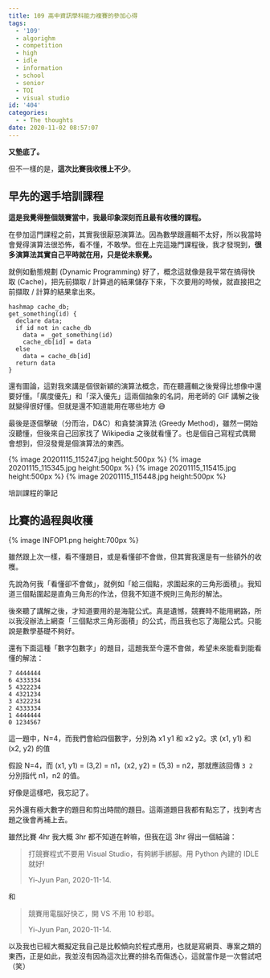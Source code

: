 ```yaml
---
title: 109 高中資訊學科能力複賽的參加心得
tags:
  - '109'
  - algorighm
  - competition
  - high
  - idle
  - information
  - school
  - senior
  - TOI
  - visual studio
id: '404'
categories:
  - - The thoughts
date: 2020-11-02 08:57:07
---
```


**又墊底了。**

但不一樣的是，**這次比賽我收穫上不少**。
<!-- more -->
## 早先的選手培訓課程

**這是我覺得整個競賽當中，我最印象深刻而且最有收穫的課程。**

在參加這門課程之前，其實我很厭惡演算法。因為數學跟邏輯不太好，所以我當時會覺得演算法很恐怖，看不懂，不敢學。但在上完這幾門課程後，我才發現到，**很多演算法其實自己平時就在用，只是從未察覺。**

就例如動態規劃 (Dynamic Programming) 好了，概念這就像是我平常在搞得快取 (Cache)，把先前擷取 / 計算過的結果儲存下來，下次要用的時候，就直接把之前擷取 / 計算的結果拿出來。

```plain
hashmap cache_db;
get_something(id) {
  declare data;
  if id not in cache_db
    data = _get_something(id)
    cache_db[id] = data
  else
    data = cache_db[id]
  return data
}
```

還有圖論，這對我來講是個很新穎的演算法概念，而在聽邏輯之後覺得比想像中還要好懂。「廣度優先」和「深入優先」這兩個抽象的名詞，用老師的 GIF 講解之後就變得很好懂。但就是還不知道能用在哪些地方 😅

最後是逐個擊破（分而治，D&C）和貪婪演算法 (Greedy Method)，雖然一開始沒聽懂，但後來自己回家找了 Wikipedia 之後就看懂了。也是個自己寫程式偶爾會想到，但沒發覺是個演算法的東西。

{% image 20201115_115247.jpg height:500px %}
{% image 20201115_115345.jpg height:500px %}
{% image 20201115_115415.jpg height:500px %}
{% image 20201115_115448.jpg height:500px %}

培訓課程的筆記

## 比賽的過程與收穫

{% image INFOP1.png height:700px %}

雖然跟上次一樣，看不懂題目，或是看懂卻不會做，但其實我還是有一些額外的收穫。

先說為何我「看懂卻不會做」，就例如「給三個點，求圍起來的三角形面積」。我知道三個點圍起是直角三角形的作法，但我不知道不規則三角形的解法。

後來聽了講解之後，才知道要用的是海龍公式。真是遺憾，競賽時不能用網路，所以我沒辦法上網查「三個點求三角形面積」的公式，而且我也忘了海龍公式。只能說是數學基礎不夠好。

還有下面這種「數字包數字」的題目，這題我至今還不會做，希望未來能看到能看懂的解法：

```plain
7 4444444  
6 4333334  
5 4322234  
4 4321234  
3 4322234  
2 4333334  
1 4444444  
0 1234567
```

這一題中，N=4，而我們會給四個數字，分別為 x1 y1 和 x2 y2。求 (x1, y1) 和 (x2, y2) 的值

假設 N=4，而 (x1, y1) = (3,2) = n1，(x2, y2) = (5,3) = n2，那就應該回傳 `3 2` 分別指代 n1，n2 的值。

好像是這樣吧，我忘記了。

另外還有極大數字的題目和剪出時間的題目。這兩道題目我都有點忘了，找到考古題之後會再補上去。

雖然比賽 4hr 我大概 3hr 都不知道在幹嘛，但我在這 3hr 得出一個結論：

> 打競賽程式不要用 Visual Studio，有夠綁手綁腳。用 Python 內建的 IDLE 就好!
>
> Yi-Jyun Pan, 2020-11-14.

和

> 競賽用電腦好快ㄛ，開 VS 不用 10 秒耶。
>
> Yi-Jyun Pan, 2020-11-14.

以及我也已經大概擬定我自己是比較傾向於程式應用，也就是寫網頁、專案之類的東西，正是如此，我並沒有因為這次比賽的排名而傷透心，這就當作是一次嘗試吧（笑）
